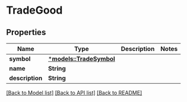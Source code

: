 # TradeGood

## Properties
Name | Type | Description | Notes
------------ | ------------- | ------------- | -------------
**symbol** | [***models::TradeSymbol**](TradeSymbol.md) |  | 
**name** | **String** |  | 
**description** | **String** |  | 

[[Back to Model list]](../README.md#documentation-for-models) [[Back to API list]](../README.md#documentation-for-api-endpoints) [[Back to README]](../README.md)


